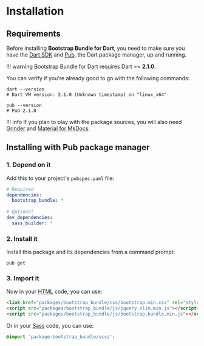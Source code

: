 # Installation

## Requirements
Before installing **Bootstrap Bundle for Dart**, you need to make sure you have the [Dart SDK](https://www.dartlang.org/tools/sdk)
and [Pub](https://www.dartlang.org/tools/pub), the Dart package manager, up and running.

!!! warning
    Bootstrap Bundle for Dart requires Dart >= **2.1.0**.

You can verify if you're already good to go with the following commands:

```shell
dart --version
# Dart VM version: 2.1.0 (Unknown timestamp) on "linux_x64"

pub --version
# Pub 2.1.0
```

!!! info
    If you plan to play with the package sources, you will also need
    [Grinder](https://google.github.io/grinder.dart) and [Material for MkDocs](https://squidfunk.github.io/mkdocs-material).

## Installing with Pub package manager

### 1. Depend on it
Add this to your project's `pubspec.yaml` file:

```yaml
# Required
dependencies:
  bootstrap_bundle: *
  
# Optional
dev_dependencies:
  sass_builder: *
```

### 2. Install it
Install this package and its dependencies from a command prompt:

```shell
pub get
```

### 3. Import it
Now in your [HTML](https://developer.mozilla.org/en-US/docs/Web/HTML) code, you can use:

```html
<link href="packages/bootstrap_bundle/css/bootstrap.min.css" rel="stylesheet">
<script src="packages/bootstrap_bundle/js/jquery.slim.min.js"></script>
<script src="packages/bootstrap_bundle/js/bootstrap.bundle.min.js"></script>
```

Or in your [Sass](https://sass-lang.com) code, you can use:

```scss
@import 'package:bootstrap_bundle/scss';
```
